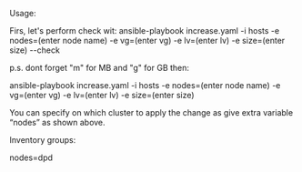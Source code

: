 Usage:

Firs, let's perform check wit: ansible-playbook increase.yaml -i hosts -e nodes=(enter node name) -e vg=(enter vg) -e lv=(enter lv) -e size=(enter size) --check

p.s. dont forget "m" for MB and "g" for GB then:

ansible-playbook increase.yaml -i hosts -e nodes=(enter node name) -e vg=(enter vg) -e lv=(enter lv) -e size=(enter size)

You can specify on which cluster to apply the change as give extra variable “nodes” as shown above.

Inventory groups:

nodes=dpd

